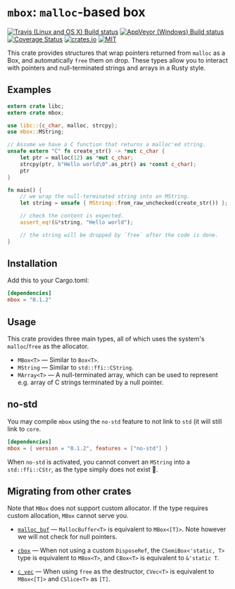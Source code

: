 `mbox`: `malloc`-based box
==========================

[![Travis (Linux and OS X) Build status](https://travis-ci.org/kennytm/mbox.svg?branch=master)](https://travis-ci.org/kennytm/mbox)
[![AppVeyor (Windows) Build status](https://ci.appveyor.com/api/projects/status/jvdf7ccag5oe4k69/branch/master?svg=true)](https://ci.appveyor.com/project/kennytm/mbox/branch/master)
[![Coverage Status](https://coveralls.io/repos/github/kennytm/mbox/badge.svg?branch=master)](https://coveralls.io/github/kennytm/mbox?branch=master)
[![crates.io](http://meritbadge.herokuapp.com/mbox)](https://crates.io/crates/mbox)
[![MIT](https://img.shields.io/badge/license-MIT-blue.svg)](./LICENSE.txt)

This crate provides structures that wrap pointers returned from `malloc` as a Box, and
automatically `free` them on drop. These types allow you to interact with pointers and
null-terminated strings and arrays in a Rusty style.

## Examples

```rust
extern crate libc;
extern crate mbox;

use libc::{c_char, malloc, strcpy};
use mbox::MString;

// Assume we have a C function that returns a malloc'ed string.
unsafe extern "C" fn create_str() -> *mut c_char {
    let ptr = malloc(12) as *mut c_char;
    strcpy(ptr, b"Hello world\0".as_ptr() as *const c_char);
    ptr
}

fn main() {
    // we wrap the null-terminated string into an MString.
    let string = unsafe { MString::from_raw_unchecked(create_str()) };

    // check the content is expected.
    assert_eq!(&*string, "Hello world");

    // the string will be dropped by `free` after the code is done.
}
```

## Installation

Add this to your Cargo.toml:

```toml
[dependencies]
mbox = "0.1.2"
```

## Usage

This crate provides three main types, all of which uses the system's `malloc`/`free` as the
allocator.

* `MBox<T>` — Similar to `Box<T>`.
* `MString` — Similar to `std::ffi::CString`.
* `MArray<T>` — A null-terminated array, which can be used to represent e.g. array of C strings
  terminated by a null pointer.

## no-std

You may compile `mbox` using the `no-std` feature to not link to `std` (it will still link to
`core`.

```toml
[dependencies]
mbox = { version = "0.1.2", features = ["no-std"] }
```

When `no-std` is activated, you cannot convert an `MString` into a `std::ffi::CStr`, as the
type simply does not exist 🙂.

## Migrating from other crates

Note that `MBox` does not support custom allocator. If the type requires custom allocation,
`MBox` cannot serve you.

* [`malloc_buf`](https://crates.io/crates/malloc_buf) — `MallocBuffer<T>` is equivalent to
  `MBox<[T]>`. Note however we will not check for null pointers.

* [`cbox`](https://crates.io/crates/cbox) — When not using a custom `DisposeRef`, the
  `CSemiBox<'static, T>` type is equivalent to `MBox<T>`, and `CBox<T>` is equivalent to
  `&'static T`.

* [`c_vec`](https://crates.io/crates/c_vec) — When using `free` as the destructor, `CVec<T>` is
  equivalent to `MBox<[T]>` and `CSlice<T>` as `[T]`.
